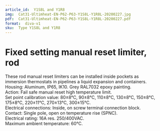 ```yaml
---
article_id:  Y1S8L and Y1R8
img:  Cat31-Ultimheat-EN-P62-P63-Y1S8L-Y1R8L-20200227.jpg
pdf:  Cat31-Ultimheat-EN-P62-P63-Y1S8L-Y1R8L-20200227.pdf
format:  diva-v1
sku:  Type Y1S8L and Y1R8
---
```

# Fixed setting manual reset limiter, rod

These rod manual reset limiters can be installed inside pockets as immersion 
thermostats in pipelines a liquid expansion and containers.  
Housing: Aluminum, IP65, IK10. Grey RAL7032 epoxy painting.   
Action: Fail safe manual reset high temperature limit.  
Set point calibration value: 80±8°C, 90±8°C, 110±8°C, 130±8°C, 
150±8°C, 175±8°C, 220±11°C, 270±13°C, 300±15°C.  
Electrical connections: Inside, on screw terminal connection block.   
Contact: Single pole, open on temperature rise (SPNC).  
Electrical rating: 16A res. 250/400VAC.  
Maximum ambient temperature: 60°C.  

